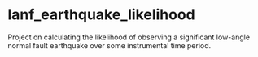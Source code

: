 lanf_earthquake_likelihood
==========================

Project on calculating the likelihood of observing a significant low-angle normal fault earthquake over some instrumental time period.

